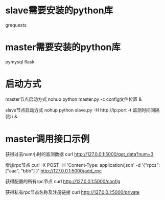 # slave需要安装的python库
grequests

# master需要安装的python库
pymysql
flask


# 启动方式
master节点启动方式 nohup python master.py -c config文件位置 &

slave节点启动方式 nohup python slave.py -H http://ip:port -t 监测时间间隔(秒) &

# master调用接口示例
获得过去num小时的监测数据
curl http://127.0.0.1:5000/get_data?num=3

增加rpc节点
curl -X POST -H 'Content-Type: application/json' -d '{"rpcs": ["aaa", "bbb"] }' http://127.0.0.1:5000/add_rpc

获得配置的所有rpc节点
curl http://127.0.0.1:5000/config

获得私有rpc节点名称及注册链接
curl http://127.0.0.1:5000/private
